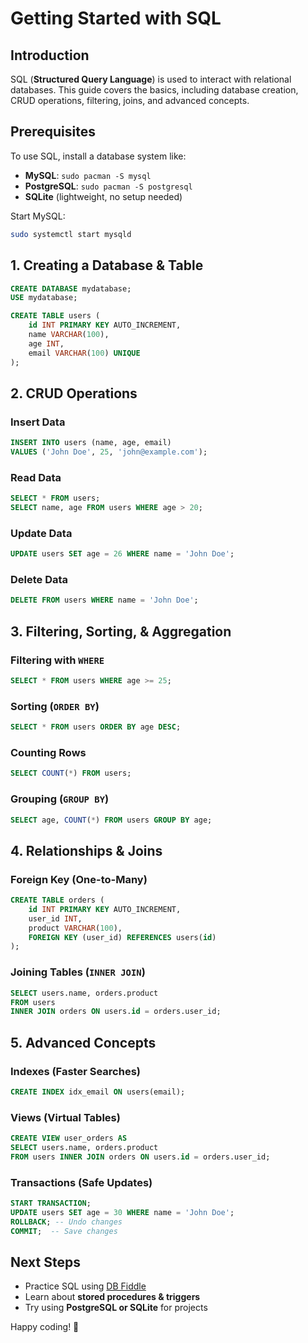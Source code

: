 # Getting Started with SQL

## Introduction
SQL (**Structured Query Language**) is used to interact with relational databases. This guide covers the basics, including database creation, CRUD operations, filtering, joins, and advanced concepts.

## Prerequisites
To use SQL, install a database system like:
- **MySQL**: `sudo pacman -S mysql`
- **PostgreSQL**: `sudo pacman -S postgresql`
- **SQLite** (lightweight, no setup needed)

Start MySQL:
```sh
sudo systemctl start mysqld
```

## 1. Creating a Database & Table
```sql
CREATE DATABASE mydatabase;
USE mydatabase;

CREATE TABLE users (
    id INT PRIMARY KEY AUTO_INCREMENT,
    name VARCHAR(100),
    age INT,
    email VARCHAR(100) UNIQUE
);
```

## 2. CRUD Operations
### Insert Data
```sql
INSERT INTO users (name, age, email)
VALUES ('John Doe', 25, 'john@example.com');
```

### Read Data
```sql
SELECT * FROM users;
SELECT name, age FROM users WHERE age > 20;
```

### Update Data
```sql
UPDATE users SET age = 26 WHERE name = 'John Doe';
```

### Delete Data
```sql
DELETE FROM users WHERE name = 'John Doe';
```

## 3. Filtering, Sorting, & Aggregation
### Filtering with `WHERE`
```sql
SELECT * FROM users WHERE age >= 25;
```

### Sorting (`ORDER BY`)
```sql
SELECT * FROM users ORDER BY age DESC;
```

### Counting Rows
```sql
SELECT COUNT(*) FROM users;
```

### Grouping (`GROUP BY`)
```sql
SELECT age, COUNT(*) FROM users GROUP BY age;
```

## 4. Relationships & Joins
### Foreign Key (One-to-Many)
```sql
CREATE TABLE orders (
    id INT PRIMARY KEY AUTO_INCREMENT,
    user_id INT,
    product VARCHAR(100),
    FOREIGN KEY (user_id) REFERENCES users(id)
);
```

### Joining Tables (`INNER JOIN`)
```sql
SELECT users.name, orders.product
FROM users
INNER JOIN orders ON users.id = orders.user_id;
```

## 5. Advanced Concepts
### Indexes (Faster Searches)
```sql
CREATE INDEX idx_email ON users(email);
```

### Views (Virtual Tables)
```sql
CREATE VIEW user_orders AS
SELECT users.name, orders.product
FROM users INNER JOIN orders ON users.id = orders.user_id;
```

### Transactions (Safe Updates)
```sql
START TRANSACTION;
UPDATE users SET age = 30 WHERE name = 'John Doe';
ROLLBACK; -- Undo changes
COMMIT;  -- Save changes
```

## Next Steps
- Practice SQL using [DB Fiddle](https://dbfiddle.uk/)
- Learn about **stored procedures & triggers**
- Try using **PostgreSQL or SQLite** for projects

Happy coding! 🚀

